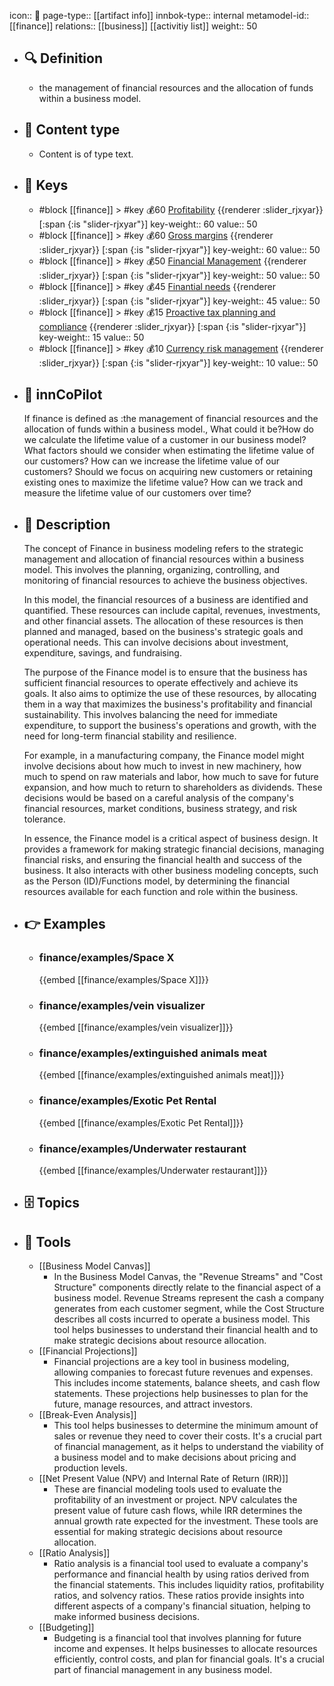 icon:: 🧿
page-type:: [[artifact info]]
innbok-type:: internal
metamodel-id:: [[finance]]
relations:: [[business]] [[activitiy list]]
weight:: 50

- ## 🔍 Definition
  - the management of financial resources and the allocation of funds within a business model.
- ## 📰 Content type 
  - Content is of type text.
  
- ## 🔑 Keys
  - #block [[finance]] > #key 💰60 [Profitability](https://go.plastilinn.com/#/page/finance%2FProfitability) {{renderer :slider_rjxyar}} [:span {:is "slider-rjxyar"}] 
    key-weight:: 60
    value:: 50
  - #block [[finance]] > #key 💰60 [Gross margins](https://go.plastilinn.com/#/page/finance%2FGross%20margins) {{renderer :slider_rjxyar}} [:span {:is "slider-rjxyar"}] 
    key-weight:: 60
    value:: 50
  - #block [[finance]] > #key 💰50 [Financial Management](https://go.plastilinn.com/#/page/finance%2FFinancial%20Management) {{renderer :slider_rjxyar}} [:span {:is "slider-rjxyar"}] 
    key-weight:: 50
    value:: 50
  - #block [[finance]] > #key 💰45 [Finantial needs](https://go.plastilinn.com/#/page/finance%2FFinantial%20needs) {{renderer :slider_rjxyar}} [:span {:is "slider-rjxyar"}] 
    key-weight:: 45
    value:: 50
  - #block [[finance]] > #key 💰15 [Proactive tax planning and compliance](https://go.plastilinn.com/#/page/finance%2FProactive%20tax%20planning%20and%20compliance) {{renderer :slider_rjxyar}} [:span {:is "slider-rjxyar"}] 
    key-weight:: 15
    value:: 50
  - #block [[finance]] > #key 💰10 [Currency risk management](https://go.plastilinn.com/#/page/finance%2FCurrency%20risk%20management) {{renderer :slider_rjxyar}} [:span {:is "slider-rjxyar"}] 
    key-weight:: 10
    value:: 50
- ## 🤖 innCoPilot
  If finance is defined as :the management of financial resources and the allocation of funds within a business model., What could it be?How do we calculate the lifetime value of a customer in our business model?
  What factors should we consider when estimating the lifetime value of our customers?
  How can we increase the lifetime value of our customers?
  Should we focus on acquiring new customers or retaining existing ones to maximize the lifetime value?
  How can we track and measure the lifetime value of our customers over time?
- ## 📖 Description
  The concept of Finance in business modeling refers to the strategic management and allocation of financial resources within a business model. This involves the planning, organizing, controlling, and monitoring of financial resources to achieve the business objectives.
  
  In this model, the financial resources of a business are identified and quantified. These resources can include capital, revenues, investments, and other financial assets. The allocation of these resources is then planned and managed, based on the business's strategic goals and operational needs. This can involve decisions about investment, expenditure, savings, and fundraising.
  
  The purpose of the Finance model is to ensure that the business has sufficient financial resources to operate effectively and achieve its goals. It also aims to optimize the use of these resources, by allocating them in a way that maximizes the business's profitability and financial sustainability. This involves balancing the need for immediate expenditure, to support the business's operations and growth, with the need for long-term financial stability and resilience.
  
  For example, in a manufacturing company, the Finance model might involve decisions about how much to invest in new machinery, how much to spend on raw materials and labor, how much to save for future expansion, and how much to return to shareholders as dividends. These decisions would be based on a careful analysis of the company's financial resources, market conditions, business strategy, and risk tolerance.
  
  In essence, the Finance model is a critical aspect of business design. It provides a framework for making strategic financial decisions, managing financial risks, and ensuring the financial health and success of the business. It also interacts with other business modeling concepts, such as the Person (ID)/Functions model, by determining the financial resources available for each function and role within the business.
- ## 👉 Examples
  - ### finance/examples/Space X
    {{embed [[finance/examples/Space X]]}}
  - ### finance/examples/vein visualizer
    {{embed [[finance/examples/vein visualizer]]}}
  - ### finance/examples/extinguished animals meat
    {{embed [[finance/examples/extinguished animals meat]]}}
  - ### finance/examples/Exotic Pet Rental
    {{embed [[finance/examples/Exotic Pet Rental]]}}
  - ### finance/examples/Underwater restaurant
    {{embed [[finance/examples/Underwater restaurant]]}}
  
- ## 🗄️ Topics
  
- ## 🧰 Tools
  - [[Business Model Canvas]]
    - In the Business Model Canvas, the "Revenue Streams" and "Cost Structure" components directly relate to the financial aspect of a business model. Revenue Streams represent the cash a company generates from each customer segment, while the Cost Structure describes all costs incurred to operate a business model. This tool helps businesses to understand their financial health and to make strategic decisions about resource allocation.
  - [[Financial Projections]]
    - Financial projections are a key tool in business modeling, allowing companies to forecast future revenues and expenses. This includes income statements, balance sheets, and cash flow statements. These projections help businesses to plan for the future, manage resources, and attract investors.
  - [[Break-Even Analysis]]
    - This tool helps businesses to determine the minimum amount of sales or revenue they need to cover their costs. It's a crucial part of financial management, as it helps to understand the viability of a business model and to make decisions about pricing and production levels.
  - [[Net Present Value (NPV) and Internal Rate of Return (IRR)]]
    - These are financial modeling tools used to evaluate the profitability of an investment or project. NPV calculates the present value of future cash flows, while IRR determines the annual growth rate expected for the investment. These tools are essential for making strategic decisions about resource allocation.
  - [[Ratio Analysis]]
    - Ratio analysis is a financial tool used to evaluate a company's performance and financial health by using ratios derived from the financial statements. This includes liquidity ratios, profitability ratios, and solvency ratios. These ratios provide insights into different aspects of a company's financial situation, helping to make informed business decisions.
  - [[Budgeting]]
    - Budgeting is a financial tool that involves planning for future income and expenses. It helps businesses to allocate resources efficiently, control costs, and plan for financial goals. It's a crucial part of financial management in any business model.
